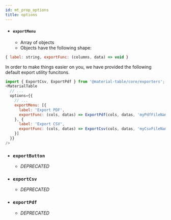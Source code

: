 ```yaml
---
id: mt_prop_options
title: options
---
```


 - #### `exportMenu`
   - Array of objects
   - Objects have the following shape: 
   
```javascript
{ label: string, exportFunc: (columns, data) => void }
```

In order to make things easier on you, we have provided the following default export utility funcitons.

```javascript
import { ExportCsv, ExportPdf } from '@material-table/core/exporters';
<MaterialTable 
  // ...
  options={{
    // ...
    exportMenu: [{
      label: 'Export PDF',
      exportFunc: (cols, datas) => ExportPdf(cols, datas, 'myPdfFileName')
    }, {
      label: 'Export CSV',
      exportFunc: (cols, datas) => ExportCsv(cols, datas, 'myCsvFileName')
    }]
  }}
/>
```

- ### `exportButton`
  - *DEPRECATED*

- ### `exportCsv`
  - *DEPRECATED*

- ### `exportPdf`
  - *DEPRECATED*